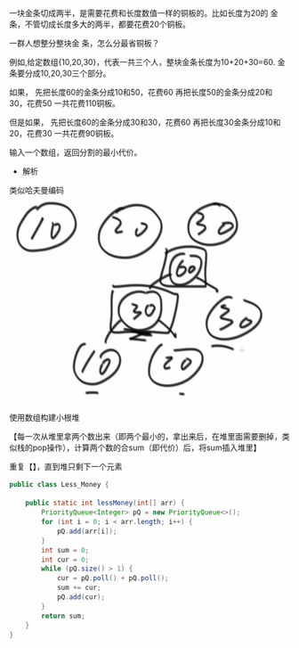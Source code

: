 一块金条切成两半，是需要花费和长度数值一样的铜板的。比如长度为20的 金条，不管切成长度多大的两半，都要花费20个铜板。

一群人想整分整块金 条，怎么分最省铜板？

例如,给定数组{10,20,30}，代表一共三个人，整块金条长度为10+20+30=60. 金条要分成10,20,30三个部分。

如果， 先把长度60的金条分成10和50，花费60 再把长度50的金条分成20和30，花费50 一共花费110铜板。

但是如果， 先把长度60的金条分成30和30，花费60 再把长度30金条分成10和20，花费30 一共花费90铜板。

输入一个数组，返回分割的最小代价。

- 解析

类似哈夫曼编码
![1545309215989](https://github.com/cyxpdc/Algorithm/blob/master/1545309215989.png)

使用数组构建小根堆

【每一次从堆里拿两个数出来（即两个最小的，拿出来后，在堆里面需要删掉，类似栈的pop操作），计算两个数的合sum（即代价）后，将sum插入堆里】

重复【】，直到堆只剩下一个元素



```java
public class Less_Money {

    public static int lessMoney(int[] arr) {
        PriorityQueue<Integer> pQ = new PriorityQueue<>();
        for (int i = 0; i < arr.length; i++) {
            pQ.add(arr[i]);
        }
        int sum = 0;
        int cur = 0;
        while (pQ.size() > 1) {
            cur = pQ.poll() + pQ.poll();
            sum += cur;
            pQ.add(cur);
        }
        return sum;
    }
}
```
